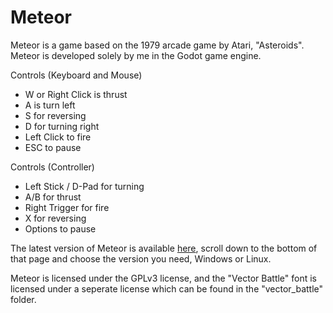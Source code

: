 # Meteor

Meteor is a game based on the 1979 arcade game by Atari, "Asteroids". Meteor is developed solely by me in the Godot game engine.

Controls (Keyboard and Mouse)

- W or Right Click is thrust
- A is turn left
- S for reversing
- D for turning right
- Left Click to fire
- ESC to pause

Controls (Controller)

- Left Stick / D-Pad for turning
- A/B for thrust
- Right Trigger for fire
- X for reversing
- Options to pause

The latest version of Meteor is available [here](https://github.com/TangledWiresYT/Meteor/releases/latest), scroll down to the bottom of that page and choose the version you need, Windows or Linux.

Meteor is licensed under the GPLv3 license, and the "Vector Battle" font is licensed under a seperate license which can be found in the "vector_battle" folder.
